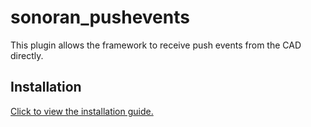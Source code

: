# sonoran_pushevents
This plugin allows the framework to receive push events from the CAD directly.

## Installation

[Click to view the installation guide.](https://info.sonorancad.com/integration-plugins/integration-plugins/available-plugins/teamspeak-3)
